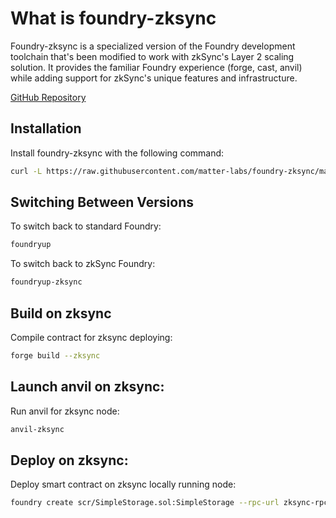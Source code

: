 # What is foundry-zksync

Foundry-zksync is a specialized version of the Foundry development toolchain that's been modified to work with zkSync's Layer 2 scaling solution. It provides the familiar Foundry experience (forge, cast, anvil) while adding support for zkSync's unique features and infrastructure.

[GitHub Repository](https://github.com/matter-labs/foundry-zksync/tree/main?tab=readme-ov-file)

## Installation

Install foundry-zksync with the following command:

```bash
curl -L https://raw.githubusercontent.com/matter-labs/foundry-zksync/main/install-foundry-zksync | bash
```

## Switching Between Versions

To switch back to standard Foundry:
```bash
foundryup
```

To switch back to zkSync Foundry:
```bash
foundryup-zksync
```

## Build on zksync

Compile contract for zksync deploying:
```bash
forge build --zksync
```

## Launch anvil on zksync:

Run anvil for zksync node:
```bash
anvil-zksync
```

## Deploy on zksync:

Deploy smart contract on zksync locally running node:
```bash
foundry create scr/SimpleStorage.sol:SimpleStorage --rpc-url zksync-rpc-url --private-key $PRIVATE_KEY --zksync --legacy
```